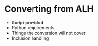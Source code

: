 # Converting from ALH

* Script provided
* Python requirements
* Things the conversion will not cover
* Inclusion handling